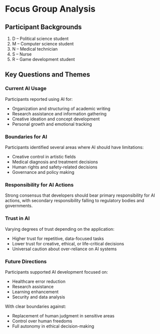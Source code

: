 # Focus Group Analysis

## Participant Backgrounds
1. D – Political science student
2. M – Computer science student
3. N – Medical technician
4. S – Nurse
5. R – Game development student

## Key Questions and Themes

### Current AI Usage
Participants reported using AI for:
- Organization and structuring of academic writing
- Research assistance and information gathering
- Creative ideation and concept development
- Personal growth and emotional tracking

### Boundaries for AI
Participants identified several areas where AI should have limitations:
- Creative control in artistic fields
- Medical diagnosis and treatment decisions
- Human rights and safety-related decisions
- Governance and policy making

### Responsibility for AI Actions
Strong consensus that developers should bear primary responsibility for AI actions, with secondary responsibility falling to regulatory bodies and governments.

### Trust in AI
Varying degrees of trust depending on the application:
- Higher trust for repetitive, data-focused tasks
- Lower trust for creative, ethical, or life-critical decisions
- Universal caution about over-reliance on AI systems

### Future Directions
Participants supported AI development focused on:
- Healthcare error reduction
- Research assistance
- Learning enhancement
- Security and data analysis

With clear boundaries against:
- Replacement of human judgment in sensitive areas
- Control over human freedoms
- Full autonomy in ethical decision-making